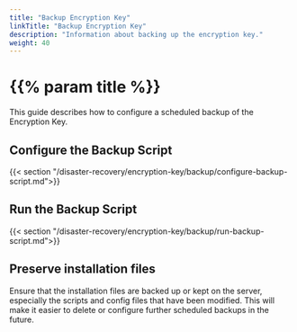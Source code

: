 ```yaml
---
title: "Backup Encryption Key"
linkTitle: "Backup Encryption Key"
description: "Information about backing up the encryption key."
weight: 40
---
```


# {{% param title %}}

This guide describes how to configure a scheduled backup of the Encryption Key.

## Configure the Backup Script

{{< section "/disaster-recovery/encryption-key/backup/configure-backup-script.md">}}

## Run the Backup Script

{{< section "/disaster-recovery/encryption-key/backup/run-backup-script.md">}}

## Preserve installation files

Ensure that the installation files are backed up or kept on the server, especially the scripts and config files that have been modified. This will make it easier to delete or configure further scheduled backups in the future.
